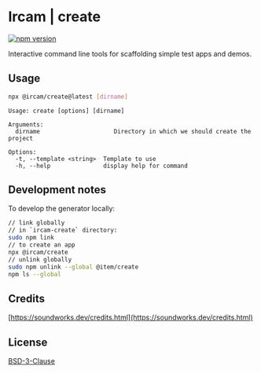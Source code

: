 # Ircam | create

[![npm version](https://badge.fury.io/js/@ircam%2Fcreate.svg)](https://badge.fury.io/js/@ircam%2Fcreate)

Interactive command line tools for scaffolding simple test apps and demos.

## Usage

```sh
npx @ircam/create@latest [dirname]
```

```
Usage: create [options] [dirname]

Arguments:
  dirname                     Directory in which we should create the project

Options:
  -t, --template <string>  Template to use
  -h, --help               display help for command
```

## Development notes

To develop the generator locally:

```sh
// link globally
// in `ircam-create` directory:
sudo npm link
// to create an app
npx @ircam/create
// unlink globally
sudo npm unlink --global @item/create
npm ls --global
```

## Credits

[https://soundworks.dev/credits.html](https://soundworks.dev/credits.html)

## License

[BSD-3-Clause](./LICENSE)
